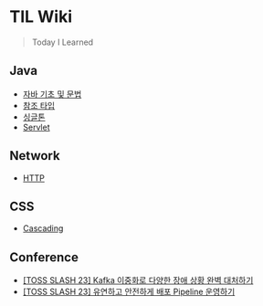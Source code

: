 # TIL Wiki
> Today I Learned

## Java
* [자바 기초 및 문법](https://github.com/Dayoming/TIL/blob/main/Java/%EC%9E%90%EB%B0%94-%EA%B8%B0%EC%B4%88-%EB%B0%8F-%EB%AC%B8%EB%B2%95.md)
* [참조 타입](https://github.com/Dayoming/TIL/blob/main/Java/%EC%B0%B8%EC%A1%B0-%ED%83%80%EC%9E%85.md)
* [싱글톤](https://github.com/Dayoming/TIL/blob/main/Java/%EC%8B%B1%EA%B8%80%ED%86%A4.md)
* [Servlet](https://github.com/Dayoming/TIL/blob/main/Java/servlet.md)

## Network
* [HTTP](https://github.com/Dayoming/TIL/blob/main/Network/HTTP.md)

## CSS
* [Cascading](https://github.com/Dayoming/TIL/blob/main/CSS/cascading.md)

## Conference
* [[TOSS SLASH 23] Kafka 이중화로 다양한 장애 상황 완벽 대처하기](https://github.com/Dayoming/TIL/blob/main/Conference/TOSS-SLASH-23-Kafka-%EC%9D%B4%EC%A4%91%ED%99%94%EB%A1%9C-%EB%8B%A4%EC%96%91%ED%95%9C-%EC%9E%A5%EC%95%A0-%EC%83%81%ED%99%A9-%EC%99%84%EB%B2%BD-%EB%8C%80%EC%B2%98%ED%95%98%EA%B8%B0.md)
* [[TOSS SLASH 23] 유연하고 안전하게 배포 Pipeline 운영하기](https://github.com/Dayoming/TIL/blob/main/Conference/TOSS-SLASH-23-%EC%9C%A0%EC%97%B0%ED%95%98%EA%B3%A0-%EC%95%88%EC%A0%84%ED%95%98%EA%B2%8C-%EB%B0%B0%ED%8F%AC-Pipeline-%EC%9A%B4%EC%98%81%ED%95%98%EA%B8%B0.md)